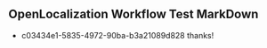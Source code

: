 ## OpenLocalization Workflow Test MarkDown
* c03434e1-5835-4972-90ba-b3a21089d828 
thanks!<!--HONumber=Mar16_HO1-->
